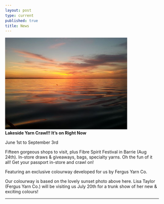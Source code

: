 ```yaml
---
layout: post
type: current
published: true
title: News
---
```


<img src="/img/lakeside.jpg"><br />
<strong>Lakeside Yarn Crawl!! It’s on Right Now</strong>
 
June 1st to September 3rd

Fifteen gorgeous shops to visit, plus Fibre Spirit Festival in Barrie (Aug 24th). In-store draws & giveaways, bags, specialty yarns. Oh the fun of it all! Get your passport in-store and crawl on!

Featuring an exclusive colourway developed for us by Fergus Yarn Co.
 
Our colourway is based on the lovely sunset photo above here. Lisa Taylor (Fergus Yarn Co.) will be visiting us July 20th for a trunk show of her new & exciting colours! 

<hr />


